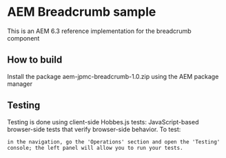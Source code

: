 # AEM Breadcrumb sample

This is an AEM 6.3 reference implementation for the breadcrumb component

## How to build

Install the package aem-jpmc-breadcrumb-1.0.zip using the AEM package manager

## Testing

Testing is done using client-side Hobbes.js tests: JavaScript-based browser-side tests that verify browser-side behavior. To test:

    in the navigation, go the 'Operations' section and open the 'Testing' console; the left panel will allow you to run your tests.

